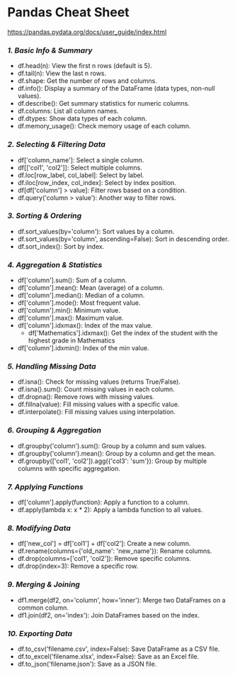# Pandas Cheat Sheet
https://pandas.pydata.org/docs/user_guide/index.html

### *1. Basic Info & Summary*
- df.head(n): View the first n rows (default is 5).
- df.tail(n): View the last n rows.
- df.shape: Get the number of rows and columns.
- df.info(): Display a summary of the DataFrame (data types, non-null values).
- df.describe(): Get summary statistics for numeric columns.
- df.columns: List all column names.
- df.dtypes: Show data types of each column.
- df.memory_usage(): Check memory usage of each column.

### *2. Selecting & Filtering Data*
- df['column_name']: Select a single column.
- df[['col1', 'col2']]: Select multiple columns.
- df.loc[row_label, col_label]: Select by label.
- df.iloc[row_index, col_index]: Select by index position.
- df[df['column'] > value]: Filter rows based on a condition.
- df.query('column > value'): Another way to filter rows.
 
### *3. Sorting & Ordering*
- df.sort_values(by='column'): Sort values by a column.
- df.sort_values(by='column', ascending=False): Sort in descending order.
- df.sort_index(): Sort by index.

### *4. Aggregation & Statistics*
- df['column'].sum(): Sum of a column.
- df['column'].mean(): Mean (average) of a column.
- df['column'].median(): Median of a column.
- df['column'].mode(): Most frequent value.
- df['column'].min(): Minimum value.
- df['column'].max(): Maximum value.
- df['column'].idxmax(): Index of the max value.
  - df['Mathematics'].idxmax(): Get the index of the student with the highest grade in Mathematics
- df['column'].idxmin(): Index of the min value.

### *5. Handling Missing Data*
- df.isna(): Check for missing values (returns True/False).
- df.isna().sum(): Count missing values in each column.
- df.dropna(): Remove rows with missing values.
- df.fillna(value): Fill missing values with a specific value.
- df.interpolate(): Fill missing values using interpolation.
  
### *6. Grouping & Aggregation*
- df.groupby('column').sum(): Group by a column and sum values.
- df.groupby('column').mean(): Group by a column and get the mean.
- df.groupby(['col1', 'col2']).agg({'col3': 'sum'}): Group by multiple columns with specific aggregation.

### *7. Applying Functions*
- df['column'].apply(function): Apply a function to a column.
- df.apply(lambda x: x * 2): Apply a lambda function to all values.

### *8. Modifying Data*
- df['new_col'] = df['col1'] + df['col2']: Create a new column.
- df.rename(columns={'old_name': 'new_name'}): Rename columns.
- df.drop(columns=['col1', 'col2']): Remove specific columns.
- df.drop(index=3): Remove a specific row.

### *9. Merging & Joining*
- df1.merge(df2, on='column', how='inner'): Merge two DataFrames on a common column.
- df1.join(df2, on='index'): Join DataFrames based on the index.

### *10. Exporting Data*
- df.to_csv('filename.csv', index=False): Save DataFrame as a CSV file.
- df.to_excel('filename.xlsx', index=False): Save as an Excel file.
- df.to_json('filename.json'): Save as a JSON file.
